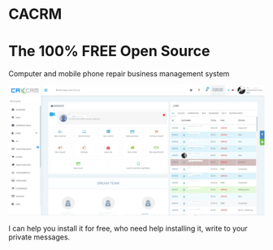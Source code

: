 # CACRM
# The 100% FREE Open Source
Computer and mobile phone repair business management system

![Preview](https://raw.githubusercontent.com/dev-drozd/cacrm/main/ca-preview.jpg)

I can help you install it for free, who need help installing it, write to your private messages.
